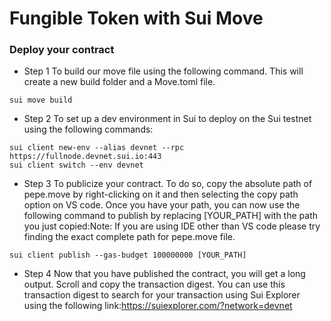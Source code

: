 # Fungible Token with Sui Move
### Deploy your contract
- Step 1
To build our move file using the following command. This will create a new build folder and a Move.toml file.
```
sui move build
```
- Step 2
To set up a dev environment in Sui to deploy on the Sui testnet using the following commands:
```
sui client new-env --alias devnet --rpc https://fullnode.devnet.sui.io:443
sui client switch --env devnet
```
- Step 3
To publicize your contract. To do so, copy the absolute path of pepe.move by right-clicking on it and then selecting the copy path option on VS code. Once you have your path, you can now use the following command to publish by replacing [YOUR_PATH] with the path you just copied:Note: If you are using IDE other than VS code please try finding the exact complete path for pepe.move file.
```
sui client publish --gas-budget 100000000 [YOUR_PATH]
```
- Step 4
Now that you have published the contract, you will get a long output. Scroll and copy the transaction digest. You can use this transaction digest to search for your transaction using Sui Explorer using the following link:https://suiexplorer.com/?network=devnet